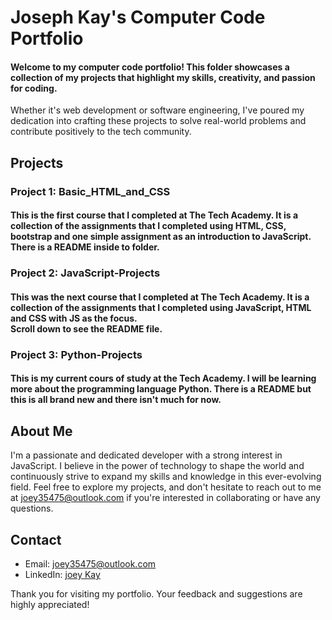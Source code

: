 # Joseph Kay's Computer Code Portfolio

#### Welcome to my computer code portfolio! This folder showcases a collection of my projects that highlight my skills, creativity, and passion for coding. 
Whether it's web development or software engineering, I've poured my dedication into crafting these projects to solve real-world problems and contribute positively to the tech community.

## Projects

### Project 1: Basic_HTML_and_CSS

#### This is the first course that I completed at The Tech Academy. It is a collection of the assignments that I completed using HTML, CSS, bootstrap and one simple assignment as an introduction to JavaScript.<br>There is a README inside to folder.

### Project 2: JavaScript-Projects

#### This was the next course that I completed at The Tech Academy. It is a collection of the assignments that I completed using JavaScript, HTML and CSS with JS as the focus.<br>Scroll down to see the README file.

### Project 3: Python-Projects

#### This is my current cours of study at the Tech Academy. I will be learning more about the programming language Python. There is a README but this is all brand new and there isn't much for now.

## About Me

I'm a passionate and dedicated developer with a strong interest in JavaScript. I believe in the power of technology to shape the world and continuously strive to expand my skills and knowledge in this ever-evolving field. Feel free to explore my projects, and don't hesitate to reach out to me at joey35475@outlook.com if you're interested in collaborating or have any questions.

## Contact

- Email: joey35475@outlook.com
- LinkedIn: [joey Kay](https://www.linkedin.com/in/joey-kay-41322927b/)

Thank you for visiting my portfolio. Your feedback and suggestions are highly appreciated!






